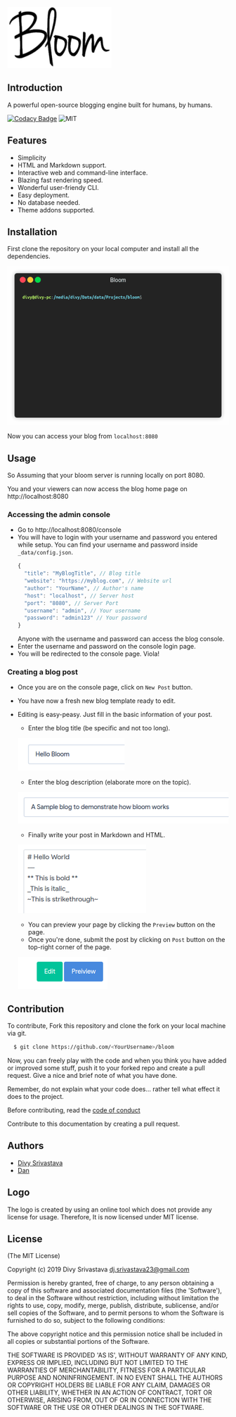 
![](./_files/img/icon/bloom.png)

## Introduction
A powerful open-source blogging engine built for humans, by humans.

[![Codacy Badge](https://api.codacy.com/project/badge/Grade/2cfe275142924d92a546957b4d817076)](https://www.codacy.com/app/DivySrivastava/bloom?utm_source=github.com&amp;utm_medium=referral&amp;utm_content=DivySrivastava/bloom&amp;utm_campaign=Badge_Grade)
![MIT](https://img.shields.io/badge/liscense-MIT-brightgreen.svg)

## Features
  * Simplicity
  * HTML and Markdown support.
  * Interactive web and command-line interface.
  * Blazing fast rendering speed.
  * Wonderful user-friendy CLI.
  * Easy deployment.
  * No database needed.
  * Theme addons supported.

## Installation

  First clone the repository on your local computer and install all the dependencies.

  ![](./docs/render.gif)

  Now you can access your blog from `localhost:8080`

## Usage  
  So Assuming that your bloom server is running locally on port 8080.

  You and your viewers can now access the blog home page on http://localhost:8080
  ### Accessing the admin console
  * Go to http://localhost:8080/console
  * You will have to login with your username and password you entered while setup.
    You can find your username and password inside `_data/config.json`.
    ```js
    {
      "title": "MyBlogTitle", // Blog title
      "website": "https://myblog.com", // Website url
      "author": "YourName", // Author's name
      "host": "localhost", // Server host
      "port": "8080", // Server Port
      "username": "admin", // Your username
      "password": "admin123" // Your password
    }
    ```
    Anyone with the username and password can access the blog console.
  * Enter the username and password on the console login page.
  * You will be redirected to the console page. Viola!


  ### Creating a blog post
  * Once you are on the console page, click on `New Post` button.
  * You have now a fresh new blog template ready to edit.
  * Editing is easy-peasy. Just fill in the basic information of your post.
    * Enter the blog title (be specific and not too long).

    ![](./docs/console-new-blog-title.png)

    * Enter the blog description (elaborate more on the topic).

    ![](./docs/console-new-blog-caption.png)

    * Finally write your post in Markdown and HTML.

    ![](./docs/console-new-blog-body.png)

    * You can preview your page by clicking the `Preview` button on the page.
    * Once you're done, submit the post by clicking on `Post` button on the top-right corner of the page.

    ![](./docs/new-blog.png)

## Contribution

To contribute,
Fork this repository and clone the fork on your local machine via git.

```bash
  $ git clone https://github.com/<YourUsername>/bloom
```
Now, you can freely play with the code and when you think you have added or improved some stuff, push it to your forked repo and create a pull request.
Give a nice and brief note of what you have done.

Remember, do not explain what your code does... rather tell what effect it does to the project.

Before contributing, read the [code of conduct](./docs/CODE_OF_CONDUCT.md)

Contribute to this documentation by creating a pull request.

## Authors

* [Divy Srivastava](https://divy.work)
* [Dan](https://dancodes.online)

## Logo

The logo is created by using an online tool which does not provide any license for usage.
Therefore, It is now licensed under MIT license.

## License

(The MIT License)

Copyright (c) 2019 Divy Srivastava <dj.srivastava23@gmail.com>

Permission is hereby granted, free of charge, to any person obtaining
a copy of this software and associated documentation files (the
'Software'), to deal in the Software without restriction, including
without limitation the rights to use, copy, modify, merge, publish,
distribute, sublicense, and/or sell copies of the Software, and to
permit persons to whom the Software is furnished to do so, subject to
the following conditions:

The above copyright notice and this permission notice shall be
included in all copies or substantial portions of the Software.

THE SOFTWARE IS PROVIDED 'AS IS', WITHOUT WARRANTY OF ANY KIND,
EXPRESS OR IMPLIED, INCLUDING BUT NOT LIMITED TO THE WARRANTIES OF
MERCHANTABILITY, FITNESS FOR A PARTICULAR PURPOSE AND NONINFRINGEMENT.
IN NO EVENT SHALL THE AUTHORS OR COPYRIGHT HOLDERS BE LIABLE FOR ANY
CLAIM, DAMAGES OR OTHER LIABILITY, WHETHER IN AN ACTION OF CONTRACT,
TORT OR OTHERWISE, ARISING FROM, OUT OF OR IN CONNECTION WITH THE
SOFTWARE OR THE USE OR OTHER DEALINGS IN THE SOFTWARE.
